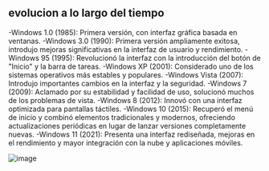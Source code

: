 ## evolucion a lo largo del tiempo

-Windows 1.0 (1985): Primera versión, con interfaz gráfica basada en ventanas.
-Windows 3.0 (1990): Primera versión ampliamente exitosa, introdujo mejoras significativas en la interfaz de usuario y rendimiento.
-Windows 95 (1995): Revolucionó la interfaz con la introducción del botón de "Inicio" y la barra de tareas.
-Windows XP (2001): Considerado uno de los sistemas operativos más estables y populares.
-Windows Vista (2007): Introdujo importantes cambios en la interfaz y la seguridad.
-Windows 7 (2009): Aclamado por su estabilidad y facilidad de uso, solucionó muchos de los problemas de vista.
-Windows 8 (2012): Innovó con una interfaz optimizada para pantallas táctiles.
-Windows 10 (2015): Recuperó el menú de inicio y combinó elementos tradicionales y modernos, ofreciendo actualizaciones periódicas en lugar de lanzar versiones completamente nuevas.
-Windows 11 (2021): Presenta una interfaz rediseñada, mejoras en el rendimiento y mayor integración con la nube y aplicaciones móviles.

![image](https://github.com/user-attachments/assets/e545771c-092a-47c7-a855-fa685b255c57)
